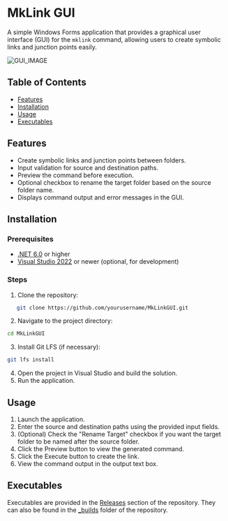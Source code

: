 # MkLink GUI

<!-- ![Project Logo](./path/to/logo.png)  Optional: Add a logo or image -->

A simple Windows Forms application that provides a graphical user interface (GUI) for the `mklink` command, allowing users to create symbolic links and junction points easily.


![GUI_IMAGE](https://github.com/archangel4031/MKLINK_CORE/blob/main/_images/GUI_Snapshot.png)

## Table of Contents

- [Features](#features)
- [Installation](#installation)
- [Usage](#usage)
- [Executables](#executables)


## Features

- Create symbolic links and junction points between folders.
- Input validation for source and destination paths.
- Preview the command before execution.
- Optional checkbox to rename the target folder based on the source folder name.
- Displays command output and error messages in the GUI.

## Installation

### Prerequisites

- [.NET 6.0](https://dotnet.microsoft.com/download/dotnet/6.0) or higher
- [Visual Studio 2022](https://visualstudio.microsoft.com/vs/) or newer (optional, for development)

### Steps

1. Clone the repository:
```bash
   git clone https://github.com/yourusername/MkLinkGUI.git
```
2. Navigate to the project directory:
```bash
cd MkLinkGUI
```
3. Install Git LFS (if necessary):
```bash
git lfs install
```
4. Open the project in Visual Studio and build the solution.
5. Run the application.

## Usage

1. Launch the application.
2. Enter the source and destination paths using the provided input fields.
3. (Optional) Check the "Rename Target" checkbox if you want the target folder to be named after the source folder.
4. Click the Preview button to view the generated command.
5. Click the Execute button to create the link.
6. View the command output in the output text box.

## Executables

Executables are provided in the [Releases](https://github.com/archangel4031/MKLINK_CORE/releases) section of the repository.
They can also be found in the [_builds](https://github.com/archangel4031/MKLINK_CORE/tree/main/_builds) folder of the repository.